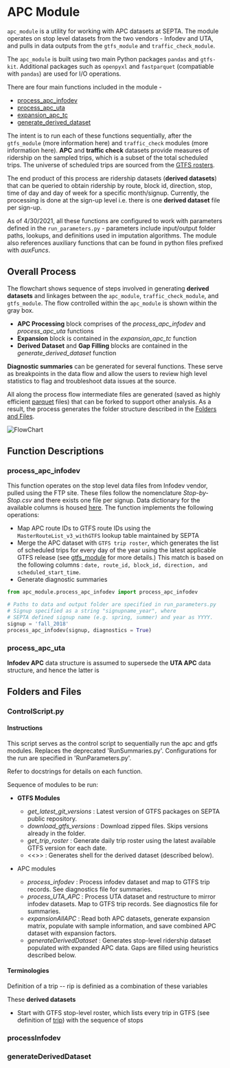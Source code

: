# APC Module

`apc_module` is a utility for working with APC datasets at SEPTA. The module operates on stop level datasets from the two vendors - Infodev and UTA, and pulls in data outputs from the `gtfs_module` and `traffic_check_module`. 

The `apc_module` is built using two main Python packages `pandas` and `gtfs-kit`. Additional packages such as `openpyxl` and `fastparquet` (compatiable with `pandas`) are used for I/O operations.    

There are four main functions included in the module - 

* [process_apc_infodev](###process_apc_infodev)
* [process_apc_uta](###process_apc_uta)
* [expansion_apc_tc](###expansion_apc_tc)
* [generate_derived_dataset](###generate_derived_dataset)

The intent is to run each of these functions sequentially, after the `gtfs_module` (more information here) and `traffic_check` modules (more information here). **APC** and **traffic check** datasets provide measures of ridership on the sampled trips, which is a subset of the total scheduled trips. The universe of scheduled trips are sourced from the [GTFS rosters](###).  

The end product of this process are ridership datasets (**derived datasets**) that can be queried to obtain ridership by route, block id, direction, stop, time of day and day of week for a specific month/signup. Currently, the processing is done at the sign-up level i.e. there is one **derived dataset** file per sign-up.  

 As of 4/30/2021, all these functions are configured to work with parameters defined in the `run_parameters.py` - parameters include input/output folder paths, lookups, and definitions used in imputation algorithms. The module also references auxiliary functions that can be found in python files prefixed with *auxFuncs*.         

## Overall Process

The flowchart shows sequence of steps involved in generating **derived datasets** and linkages between the `apc_module`, `traffic_check_module`, and `gtfs_module`. The flow controlled within the `apc_module` is shown within the gray box.

* **APC Processing** block comprises of the *process_apc_infodev* and *process_apc_uta* functions
* **Expansion** block is contained in the *expansion_apc_tc* function
* **Derived Dataset** and **Gap Filling** blocks are contained in the *generate_derived_dataset* function

**Diagnostic summaries** can be generated for several functions. These serve as breakpoints in the data flow and allow the users to review high level statistics to flag and troubleshoot data issues at the source. 

All along the process flow intermediate files are generated (saved as highly efficient [parquet](https://fastparquet.readthedocs.io/en/latest/) files) that can be forked to support other analysis. As a result, the process generates the folder structure described in the [Folders and Files](##Folders-and-Files).  


![FlowChart](https://github.com/septadev/ridership-data-warehouse/blob/3d44294f46f646b2792fc5779f1a6ef85fb0e698/reference_files/documentation/FlowChart_sprint1.jpg) 


## Function Descriptions


### process_apc_infodev

This function operates on the stop level data files from Infodev vendor, pulled using the FTP site. These files follow the nomenclature *Stop-by-Stop.csv* and there exists one file per signup. Data dictionary for the available columns is housed [here](#addlink). The function implements the following operations: 

* Map APC route IDs to GTFS route IDs using the `MasterRouteList_v3_withGTFS` lookup table maintained by SEPTA
* Merge the APC dataset with `GTFS trip roster`, which generates the list of scheduled trips for every day of the year using the latest applicable GTFS release (see [gtfs_module]() for more details.) This match is based on the following columns : `date, route_id, block_id, direction, and scheduled_start_time`.
* Generate diagnostic summaries

```python
from apc_module.process_apc_infodev import process_apc_infodev

# Paths to data and output folder are specified in run_parameters.py
# Signup specified as a string "signupname_year", where 
# SEPTA defined signup name (e.g. spring, summer) and year as YYYY.  
signup = 'fall_2018'
process_apc_infodev(signup, diagnostics = True)

```
### process_apc_uta

**Infodev APC** data structure is assumed to supersede the **UTA APC** data structure, and hence the latter is 

## Folders and Files






### ControlScript.py



#### Instructions
This script serves as the control script to sequentially run the apc and gtfs modules. Replaces the deprecated 'RunSummaries.py'. Configurations for the run are specified in 'RunParameters.py'. 

Refer to docstrings for details on each function.

Sequence of modules to be run:
* **GTFS Modules**
	* *get_latest_git_versions* : Latest version of GTFS packages on SEPTA public repository.
	* *download_gtfs_versions* : Download zipped files. Skips versions already in the folder.
	* *get_trip_roster* : Generate daily trip roster using the latest available GTFS version for each date.
	* <<>> : Generates shell for the derived dataset (described below).

* APC modules
	* *process_infodev* : Process infodev dataset and map to GTFS trip records. See diagnostics file for summaries.
	* *process_UTA_APC* : Process UTA dataset and restructure to mirror infodev datasets. Map to GTFS trip records. See diagnostics file for summaries.
	* *expansionAllAPC* : Read both APC datasets, generate expansion matrix, populate with sample information, and save combined APC dataset with expansion factors. 
	* *generateDerivedDataset* : Generates stop-level ridership dataset populated with expanded APC data. Gaps are filled using heuristics described below.  


#### Terminologies





Definition of a trip -- rip is definied as a combination of these variables









These **derived datasets**  
* Start with GTFS stop-level roster, which lists every trip in GTFS (see definition of [trip](###)) with the sequence of stops   








### processInfodev
### generateDerivedDataset